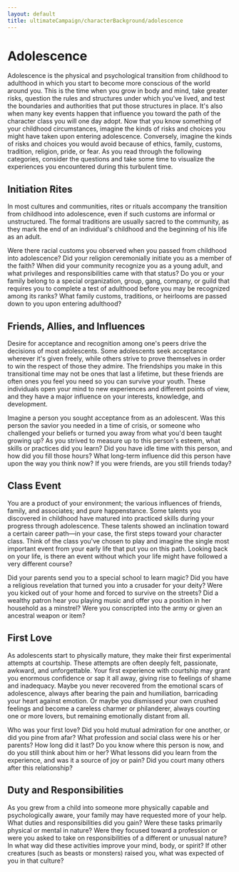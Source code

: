 ```yaml
---
layout: default
title: ultimateCampaign/characterBackground/adolescence
---
```

# Adolescence

Adolescence is the physical and psychological transition from childhood to adulthood in which you start to become more conscious of the world around you. This is the time when you grow in body and mind, take greater risks, question the rules and structures under which you've lived, and test the boundaries and authorities that put those structures in place. It's also when many key events happen that influence you toward the path of the character class you will one day adopt. Now that you know something of your childhood circumstances, imagine the kinds of risks and choices you might have taken upon entering adolescence. Conversely, imagine the kinds of risks and choices you would avoid because of ethics, family, customs, tradition, religion, pride, or fear. As you read through the following categories, consider the questions and take some time to visualize the experiences you encountered during this turbulent time.

## Initiation Rites

In most cultures and communities, rites or rituals accompany the transition from childhood into adolescence, even if such customs are informal or unstructured. The formal traditions are usually sacred to the community, as they mark the end of an individual's childhood and the beginning of his life as an adult.

Were there racial customs you observed when you passed from childhood into adolescence? Did your religion ceremonially initiate you as a member of the faith? When did your community recognize you as a young adult, and what privileges and responsibilities came with that status? Do you or your family belong to a special organization, group, gang, company, or guild that requires you to complete a test of adulthood before you may be recognized among its ranks? What family customs, traditions, or heirlooms are passed down to you upon entering adulthood?

## Friends, Allies, and Influences

Desire for acceptance and recognition among one's peers drive the decisions of most adolescents. Some adolescents seek acceptance wherever it's given freely, while others strive to prove themselves in order to win the respect of those they admire. The friendships you make in this transitional time may not be ones that last a lifetime, but these friends are often ones you feel you need so you can survive your youth. These individuals open your mind to new experiences and different points of view, and they have a major influence on your interests, knowledge, and development.

Imagine a person you sought acceptance from as an adolescent. Was this person the savior you needed in a time of crisis, or someone who challenged your beliefs or turned you away from what you'd been taught growing up? As you strived to measure up to this person's esteem, what skills or practices did you learn? Did you have idle time with this person, and how did you fill those hours? What long-term influence did this person have upon the way you think now? If you were friends, are you still friends today?

## Class Event

You are a product of your environment; the various influences of friends, family, and associates; and pure happenstance. Some talents you discovered in childhood have matured into practiced skills during your progress through adolescence. These talents showed an inclination toward a certain career path—in your case, the first steps toward your character class. Think of the class you've chosen to play and imagine the single most important event from your early life that put you on this path. Looking back on your life, is there an event without which your life might have followed a very different course?

Did your parents send you to a special school to learn magic? Did you have a religious revelation that turned you into a crusader for your deity? Were you kicked out of your home and forced to survive on the streets? Did a wealthy patron hear you playing music and offer you a position in her household as a minstrel? Were you conscripted into the army or given an ancestral weapon or item?

## First Love

As adolescents start to physically mature, they make their first experimental attempts at courtship. These attempts are often deeply felt, passionate, awkward, and unforgettable. Your first experience with courtship may grant you enormous confidence or sap it all away, giving rise to feelings of shame and inadequacy. Maybe you never recovered from the emotional scars of adolescence, always after bearing the pain and humiliation, barricading your heart against emotion. Or maybe you dismissed your own crushed feelings and become a careless charmer or philanderer, always courting one or more lovers, but remaining emotionally distant from all.

Who was your first love? Did you hold mutual admiration for one another, or did you pine from afar? What profession and social class were his or her parents? How long did it last? Do you know where this person is now, and do you still think about him or her? What lessons did you learn from the experience, and was it a source of joy or pain? Did you court many others after this relationship?

## Duty and Responsibilities

As you grew from a child into someone more physically capable and psychologically aware, your family may have requested more of your help. What duties and responsibilities did you gain? Were these tasks primarily physical or mental in nature? Were they focused toward a profession or were you asked to take on responsibilities of a different or unusual nature? In what way did these activities improve your mind, body, or spirit? If other creatures (such as beasts or monsters) raised you, what was expected of you in that culture?

